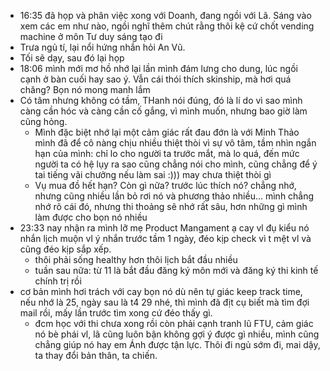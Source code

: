 - 16:35 đã họp và phân việc xong với Doanh, đang ngồi với Lã. Sáng vào xem các em như nào, ngồi nghĩ thêm chút rằng thôi kệ cứ chốt vending machine ở môn Tư duy sáng tạo đi
- Trưa ngủ tí, lại nổi hứng nhắn hỏi An Vũ.
- Tối sẽ dạy, sau đó lại họp
- 18:06 mình mới mơ hồ nhớ lại lần mình đám lưng cho dung, lúc ngồi cạnh ở bàn cuối hay sao ý. Vẫn cái thói thích skinship, mà hơi quá chăng? Bọn nó mong manh lắm
- Có tâm nhưng không có tầm, THanh nói đúng, đó là lí do vì sao mình càng cần hóc và càng cần cố gắng, vì mình muốn, nhưng bao giờ làm cũng hỏng.
	- Mình đặc biệt nhớ lại một cảm giác rất đau đớn là với Minh Thảo mình đã để cô nàng chịu nhiều thiệt thòi vì sự vô tâm, tầm nhìn ngắn hạn của mình: chỉ lo cho người ta trước mắt, mà lo quá, đến mức người ta có hệ lụy ra sao cũng chẳng nói cho mình, cũng chẳng để ý tai tiếng vãi chưởng nếu làm sai :))) may chưa thiệt thòi gì
	- Vụ mua đồ hết hạn? Còn gì nữa? trước lúc thích nó? chẳng nhớ, nhưng cũng nhiều lần bỏ rơi nó và phương thảo nhiều... mình chẳng nhớ rõ cái đó, nhưng thi thoảng sẽ nhớ rất sâu, hơn những gì mình làm được cho bọn nó nhiều
- 23:33 nay nhận ra mình lỡ mẹ Product Mangament ạ cay vl đụ kiểu nó nhắn lịch muộn vl ý nhắn trước tầm 1 ngày, đéo kịp check vì t mệt vl và cũng đéo kịp sắp xếp.
	- thôi phải sống healthy hơn thôi lịch bắt đầu nhiều
	- tuần sau nữa: từ 11 là bắt đầu đăng ký môn mới và đăng ký thi kinh tế chính trị rồi
- cơ bản mình hơi trách với cay bọn nó dù nên tự giác keep track time, nếu nhớ là 25, ngày sau là t4 29 nhé, thì mình đã địt cụ biết mà tìm đợi mail rồi, mấy lần trước tìm xong cứ đéo thấy gì.
	- đcm học với thi chưa xong rồi còn phải cạnh tranh lũ FTU, cảm giác nó bè phái vl, lã cũng luôn bận không gợi ý được gì nhiều, mình cũng chẳng giúp nó hay em Ánh được tận lực. Thôi đi ngủ sớm đi, mai dậy, ta thay đổi bản thân, ta chiến.
